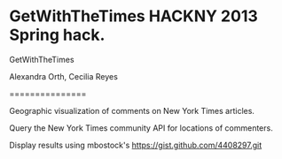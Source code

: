 GetWithTheTimes HACKNY 2013 Spring hack.
=======
GetWithTheTimes

Alexandra Orth, Cecilia Reyes

===============

Geographic visualization of comments on New York Times articles.

Query the New York Times community API for locations of commenters. 

Display results using mbostock's https://gist.github.com/4408297.git
